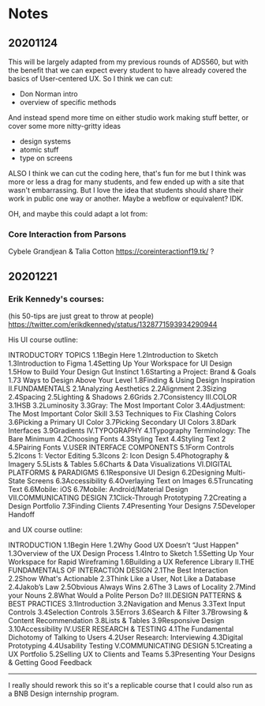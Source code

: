 # Notes

## 20201124
This will be largely adapted from my previous rounds of ADS560, but with the benefit that we can expect every student to have already covered the basics of User-centered UX. So I think we can cut:
- Don Norman intro
- overview of specific methods

And instead spend more time on either studio work making stuff better, or cover some more nitty-gritty ideas
- design systems
- atomic stuff
- type on screens

ALSO I think we can cut the coding here, that's fun for me but I think was more or less a drag for many students, and few ended up with a site that wasn't embarrassing. But I love the idea that students should share their work in public one way or another. Maybe a webflow or equivalent? IDK.

OH, and maybe this could adapt a lot from:

### Core Interaction from Parsons
Cybele Grandjean & Talia Cotton
https://coreinteractionf19.tk/
?

## 20201221

### Erik Kennedy's courses:

(his 50-tips are just great to throw at people) https://twitter.com/erikdkennedy/status/1328771593934290944

His UI course outline:

INTRODUCTORY TOPICS
1.1Begin Here
1.2Introduction to Sketch
1.3Introduction to Figma
1.4Setting Up Your Workspace for UI Design
1.5How to Build Your Design Gut Instinct
1.6Starting a Project: Brand & Goals
1.73 Ways to Design Above Your Level
1.8Finding & Using Design Inspiration
II.FUNDAMENTALS
2.1Analyzing Aesthetics
2.2Alignment
2.3Sizing
2.4Spacing
2.5Lighting & Shadows
2.6Grids
2.7Consistency
III.COLOR
3.1HSB
3.2Luminosity
3.3Gray: The Most Important Color
3.4Adjustment: The Most Important Color Skill
3.53 Techniques to Fix Clashing Colors
3.6Picking a Primary UI Color
3.7Picking Secondary UI Colors
3.8Dark Interfaces
3.9Gradients
IV.TYPOGRAPHY
4.1Typography Terminology: The Bare Minimum
4.2Choosing Fonts
4.3Styling Text
4.4Styling Text 2
4.5Pairing Fonts
V.USER INTERFACE COMPONENTS
5.1Form Controls
5.2Icons 1: Vector Editing
5.3Icons 2: Icon Design
5.4Photography & Imagery
5.5Lists & Tables
5.6Charts & Data Visualizations
VI.DIGITAL PLATFORMS & PARADIGMS
6.1Responsive UI Design
6.2Designing Multi-State Screens
6.3Accessibility
6.4Overlaying Text on Images
6.5Truncating Text
6.6Mobile: iOS
6.7Mobile: Android/Material Design
VII.COMMUNICATING DESIGN
7.1Click-Through Prototyping
7.2Creating a Design Portfolio
7.3Finding Clients
7.4Presenting Your Designs
7.5Developer Handoff

and UX course outline:

INTRODUCTION
1.1Begin Here
1.2Why Good UX Doesn’t “Just Happen"
1.3Overview of the UX Design Process
1.4Intro to Sketch
1.5Setting Up Your Workspace for Rapid Wireframing
1.6Building a UX Reference Library
II.THE FUNDAMENTALS OF INTERACTION DESIGN
2.1The Best Interaction
2.2Show What's Actionable
2.3Think Like a User, Not Like a Database
2.4Jakob’s Law
2.5Obvious Always Wins
2.6The 3 Laws of Locality
2.7Mind your Nouns
2.8What Would a Polite Person Do?
III.DESIGN PATTERNS & BEST PRACTICES
3.1Introduction
3.2Navigation and Menus
3.3Text Input Controls
3.4Selection Controls
3.5Errors
3.6Search & Filter
3.7Browsing & Content Recommendation
3.8Lists & Tables
3.9Responsive Design
3.10Accessibility
IV.USER RESEARCH & TESTING
4.1The Fundamental Dichotomy of Talking to Users
4.2User Research: Interviewing
4.3Digital Prototyping
4.4Usability Testing
V.COMMUNICATING DESIGN
5.1Creating a UX Portfolio
5.2Selling UX to Clients and Teams
5.3Presenting Your Designs & Getting Good Feedback

---

I really should rework this so it's a replicable course that I could also run as a BNB Design internship program.
